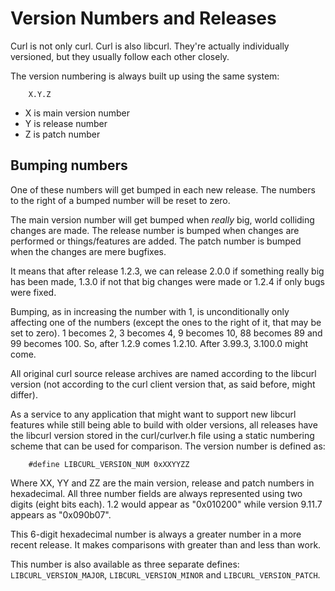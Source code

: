 Version Numbers and Releases
============================

 Curl is not only curl. Curl is also libcurl. They're actually individually
 versioned, but they usually follow each other closely.

 The version numbering is always built up using the same system:

        X.Y.Z

  - X is main version number
  - Y is release number
  - Z is patch number

## Bumping numbers

 One of these numbers will get bumped in each new release. The numbers to the
 right of a bumped number will be reset to zero.

 The main version number will get bumped when *really* big, world colliding
 changes are made. The release number is bumped when changes are performed or
 things/features are added. The patch number is bumped when the changes are
 mere bugfixes.

 It means that after release 1.2.3, we can release 2.0.0 if something really
 big has been made, 1.3.0 if not that big changes were made or 1.2.4 if only
 bugs were fixed.

 Bumping, as in increasing the number with 1, is unconditionally only
 affecting one of the numbers (except the ones to the right of it, that may be
 set to zero). 1 becomes 2, 3 becomes 4, 9 becomes 10, 88 becomes 89 and 99
 becomes 100. So, after 1.2.9 comes 1.2.10. After 3.99.3, 3.100.0 might come.

 All original curl source release archives are named according to the libcurl
 version (not according to the curl client version that, as said before, might
 differ).

 As a service to any application that might want to support new libcurl
 features while still being able to build with older versions, all releases
 have the libcurl version stored in the curl/curlver.h file using a static
 numbering scheme that can be used for comparison. The version number is
 defined as:

        #define LIBCURL_VERSION_NUM 0xXXYYZZ

 Where XX, YY and ZZ are the main version, release and patch numbers in
 hexadecimal. All three number fields are always represented using two digits
 (eight bits each). 1.2 would appear as "0x010200" while version 9.11.7
 appears as "0x090b07".

 This 6-digit hexadecimal number is always a greater number in a more recent
 release. It makes comparisons with greater than and less than work.

 This number is also available as three separate defines:
 `LIBCURL_VERSION_MAJOR`, `LIBCURL_VERSION_MINOR` and `LIBCURL_VERSION_PATCH`.
